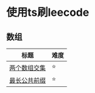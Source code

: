 # 使用ts刷leecode

## 数组

|                          标题                           | 难度 |
| :-----------------------------------------------------: | ---- |
| [两个数组交集](./src/01Array/two-array-intersection.ts) | ⭐️    |
| [最长公共前缀](./src/01Array/longest-common-peifix.ts)  | ⭐️    |

